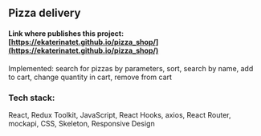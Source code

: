 ## Pizza delivery

#### Link where publishes this project: [https://ekaterinatet.github.io/pizza_shop/](https://ekaterinatet.github.io/pizza_shop/)

Implemented: search for pizzas by parameters, sort, search by name, add to cart, change quantity in cart, remove from cart

### Tech stack:
 React, Redux Toolkit, JavaScript, React Hooks, axios, React Router, mockapi, CSS, Skeleton, Responsive Design 
